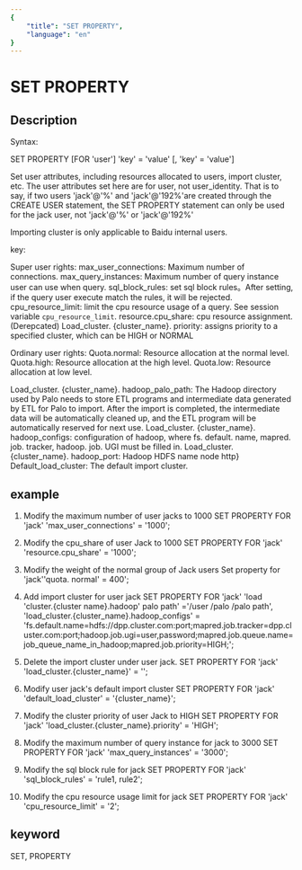 ```yaml
---
{
    "title": "SET PROPERTY",
    "language": "en"
}
---
```


<!-- 
Licensed to the Apache Software Foundation (ASF) under one
or more contributor license agreements.  See the NOTICE file
distributed with this work for additional information
regarding copyright ownership.  The ASF licenses this file
to you under the Apache License, Version 2.0 (the
"License"); you may not use this file except in compliance
with the License.  You may obtain a copy of the License at

  http://www.apache.org/licenses/LICENSE-2.0

Unless required by applicable law or agreed to in writing,
software distributed under the License is distributed on an
"AS IS" BASIS, WITHOUT WARRANTIES OR CONDITIONS OF ANY
KIND, either express or implied.  See the License for the
specific language governing permissions and limitations
under the License.
-->

# SET PROPERTY
## Description

Syntax:

SET PROPERTY [FOR 'user'] 'key' = 'value' [, 'key' = 'value']

Set user attributes, including resources allocated to users, import cluster, etc. The user attributes set here are for user, not user_identity. That is to say, if two users 'jack'@'%' and 'jack'@'192%'are created through the CREATE USER statement, the SET PROPERTY statement can only be used for the jack user, not 'jack'@'%' or 'jack'@'192%'

Importing cluster is only applicable to Baidu internal users.

key:

Super user rights:
max_user_connections: Maximum number of connections.
max_query_instances: Maximum number of query instance user can use when query.
sql_block_rules: set sql block rules。After setting, if the query user execute match the rules, it will be rejected.
cpu_resource_limit: limit the cpu resource usage of a query. See session variable `cpu_resource_limit`.
resource.cpu_share: cpu resource assignment.(Derepcated)
Load_cluster. {cluster_name}. priority: assigns priority to a specified cluster, which can be HIGH or NORMAL

Ordinary user rights:
Quota.normal: Resource allocation at the normal level.
Quota.high: Resource allocation at the high level.
Quota.low: Resource allocation at low level.

Load_cluster. {cluster_name}. hadoop_palo_path: The Hadoop directory used by Palo needs to store ETL programs and intermediate data generated by ETL for Palo to import. After the import is completed, the intermediate data will be automatically cleaned up, and the ETL program will be automatically reserved for next use.
Load_cluster. {cluster_name}. hadoop_configs: configuration of hadoop, where fs. default. name, mapred. job. tracker, hadoop. job. UGI must be filled in.
Load_cluster. {cluster_name}. hadoop_port: Hadoop HDFS name node http}
Default_load_cluster: The default import cluster.

## example

1. Modify the maximum number of user jacks to 1000
SET PROPERTY FOR 'jack' 'max_user_connections' = '1000';

2. Modify the cpu_share of user Jack to 1000
SET PROPERTY FOR 'jack' 'resource.cpu_share' = '1000';

3. Modify the weight of the normal group of Jack users
Set property for 'jack''quota. normal' = 400';

4. Add import cluster for user jack
SET PROPERTY FOR 'jack'
'load 'cluster.{cluster name}.hadoop' palo path' ='/user /palo /palo path',
'load_cluster.{cluster_name}.hadoop_configs' = 'fs.default.name=hdfs://dpp.cluster.com:port;mapred.job.tracker=dpp.cluster.com:port;hadoop.job.ugi=user,password;mapred.job.queue.name=job_queue_name_in_hadoop;mapred.job.priority=HIGH;';

5. Delete the import cluster under user jack.
SET PROPERTY FOR 'jack' 'load_cluster.{cluster_name}' = '';

6. Modify user jack's default import cluster
SET PROPERTY FOR 'jack' 'default_load_cluster' = '{cluster_name}';

7. Modify the cluster priority of user Jack to HIGH
SET PROPERTY FOR 'jack' 'load_cluster.{cluster_name}.priority' = 'HIGH';

8. Modify the maximum number of query instance for jack to 3000
SET PROPERTY FOR 'jack' 'max_query_instances' = '3000';

9. Modify the sql block rule for jack
SET PROPERTY FOR 'jack' 'sql_block_rules' = 'rule1, rule2';

10. Modify the cpu resource usage limit for jack
SET PROPERTY FOR 'jack' 'cpu_resource_limit' = '2';

## keyword
SET, PROPERTY


